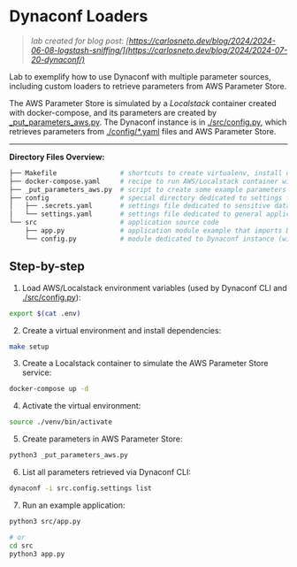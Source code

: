 # Dynaconf Loaders

> _lab created for blog post: [https://carlosneto.dev/blog/2024/2024-06-08-logstash-sniffing/](https://carlosneto.dev/blog/2024/2024-07-20-dynaconf/)_

Lab to exemplify how to use Dynaconf with multiple parameter sources, including custom loaders to retrieve parameters from AWS Parameter Store.

The AWS Parameter Store is simulated by a _Localstack_ container created with docker-compose, and its parameters are created by [_put_parameters_aws.py](./_put_parameters_aws.py). The Dynaconf instance is in [./src/config.py](./src/config.py), which retrieves parameters from [./config/*.yaml](./config/) files and AWS Parameter Store.

---

__Directory Files Overview:__

```bash
├── Makefile                # shortcuts to create virtualenv, install dependencies, and start the application
├── docker-compose.yaml     # recipe to run AWS/Localstack container with AWS Parameter Store service enabled
├── _put_parameters_aws.py  # script to create some example parameters in AWS Parameter Store
├── config                  # special directory dedicated to settings files for Dynaconf
│   ├── .secrets.yaml       # settings file dedicated to sensitive data
│   └── settings.yaml       # settings file dedicated to general application parameters
└── src                     # application source code
    ├── app.py              # application module example that imports Dynaconf instance from config.py
    └── config.py           # module dedicated to Dynaconf instance (with custom loader to access AWS Parameter Store)
```

## Step-by-step

1. Load AWS/Localstack environment variables (used by Dynaconf CLI and [./src/config.py](./src/config.py)):

```bash
export $(cat .env)
```

2. Create a virtual environment and install dependencies:

```bash
make setup
```

3. Create a Localstack container to simulate the AWS Parameter Store service:

```bash
docker-compose up -d
```

4. Activate the virtual environment:

```bash
source ./venv/bin/activate
```

5. Create parameters in AWS Parameter Store:

```bash
python3 _put_parameters_aws.py
```

6. List all parameters retrieved via Dynaconf CLI:

```bash
dynaconf -i src.config.settings list
```

7. Run an example application:

```bash
python3 src/app.py

# or
cd src
python3 app.py
```
